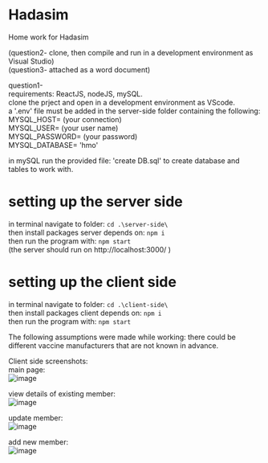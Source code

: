 # Hadasim
Home work for Hadasim

(question2- clone, then compile and run in a development environment as Visual Studio)\
(question3- attached as a word document)

question1-\
requirements: ReactJS, nodeJS, mySQL.\
clone the prject and open in a development environment as VScode.\
a '.env' file must be added in the server-side folder containing the following:\
    MYSQL_HOST= (your connection)\
    MYSQL_USER= (your user name)\
    MYSQL_PASSWORD= (your password)\
    MYSQL_DATABASE= 'hmo'
  
in mySQL run the provided file: 'create DB.sql' to create database and tables to work with.

# setting up the server side
in terminal navigate to folder: `cd .\server-side\`\
then install packages server depends on: `npm i`\
then run the program with: `npm start`\
(the server should run on http://localhost:3000/ )

# setting up the client side
in terminal navigate to folder: `cd .\client-side\`\
then install packages client depends on: `npm i`\
then run the program with: `npm start`


The following assumptions were made while working: there could be different vaccine manufacturers that are not known in advance.

Client side screenshots:\
main page:\
![image](https://github.com/ayalaSch/Hadasim/assets/144174103/24d1e908-0919-4078-9943-196413a17fff)

view details of existing member:\
![image](https://github.com/ayalaSch/Hadasim/assets/144174103/f2fe6eac-7fb8-4181-a162-97297550bf90)

update member:\
![image](https://github.com/ayalaSch/Hadasim/assets/144174103/1d558146-0eef-4784-abfc-053666e908e7)

add new member:\
![image](https://github.com/ayalaSch/Hadasim/assets/144174103/d1939df0-7ea4-4728-80b4-f87d4dd38e39)



